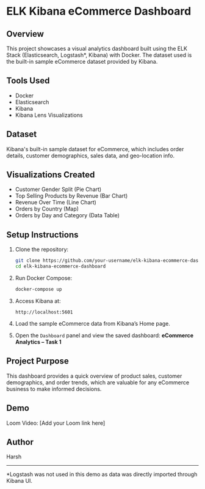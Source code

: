 # ELK Kibana eCommerce Dashboard

## Overview
This project showcases a visual analytics dashboard built using the ELK Stack (Elasticsearch, Logstash*, Kibana) with Docker. The dataset used is the built-in sample eCommerce dataset provided by Kibana.

## Tools Used
- Docker
- Elasticsearch
- Kibana
- Kibana Lens Visualizations

## Dataset
Kibana's built-in sample dataset for eCommerce, which includes order details, customer demographics, sales data, and geo-location info.

## Visualizations Created
- Customer Gender Split (Pie Chart)
- Top Selling Products by Revenue (Bar Chart)
- Revenue Over Time (Line Chart)
- Orders by Country (Map)
- Orders by Day and Category (Data Table)

## Setup Instructions
1. Clone the repository:
   ```bash
   git clone https://github.com/your-username/elk-kibana-ecommerce-dashboard.git
   cd elk-kibana-ecommerce-dashboard
   ```

2. Run Docker Compose:
   ```bash
   docker-compose up
   ```

3. Access Kibana at:
   ```
   http://localhost:5601
   ```

4. Load the sample eCommerce data from Kibana’s Home page.

5. Open the `Dashboard` panel and view the saved dashboard: **eCommerce Analytics – Task 1**

## Project Purpose
This dashboard provides a quick overview of product sales, customer demographics, and order trends, which are valuable for any eCommerce business to make informed decisions.

## Demo
Loom Video: [Add your Loom link here]

## Author
Harsh

---

\*Logstash was not used in this demo as data was directly imported through Kibana UI.
